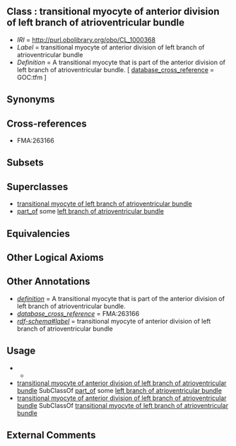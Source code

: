 
## Class : transitional myocyte of anterior division of left branch of atrioventricular bundle

 * *IRI* = http://purl.obolibrary.org/obo/CL_1000368
 * *Label* = transitional myocyte of anterior division of left branch of atrioventricular bundle
 * *Definition* = A transitional myocyte that is part of the anterior division of left branch of atrioventricular bundle. [ [database_cross_reference](../../ef/oboInOwl#hasDbXref.md) = GOC:tfm ]

## Synonyms


## Cross-references

 * FMA:263166

## Subsets


## Superclasses

 * [transitional myocyte of left branch of atrioventricular bundle](../../CL/70/CL_1000370.md)
 * [part_of](../../BFO/50/BFO_0000050.md) some [left branch of atrioventricular bundle](../../UBERON/86/UBERON_0005986.md)

## Equivalencies


## Other Logical Axioms


## Other Annotations

 * *[definition](../../IAO/15/IAO_0000115.md)* = A transitional myocyte that is part of the anterior division of left branch of atrioventricular bundle.
 * *[database_cross_reference](../../ef/oboInOwl#hasDbXref.md)* = FMA:263166
 * *[rdf-schema#label](../../el/rdf-schema#label.md)* = transitional myocyte of anterior division of left branch of atrioventricular bundle

## Usage

 * -
 * [transitional myocyte of anterior division of left branch of atrioventricular bundle](../../CL/68/CL_1000368.md) SubClassOf [part_of](../../BFO/50/BFO_0000050.md) some [left branch of atrioventricular bundle](../../UBERON/86/UBERON_0005986.md)
 * [transitional myocyte of anterior division of left branch of atrioventricular bundle](../../CL/68/CL_1000368.md) SubClassOf [transitional myocyte of left branch of atrioventricular bundle](../../CL/70/CL_1000370.md)

## External Comments


